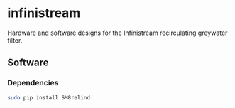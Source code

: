 # infinistream

Hardware and software designs for the Infinistream recirculating greywater filter.

## Software

### Dependencies

```bash
sudo pip install SM8relind
```
